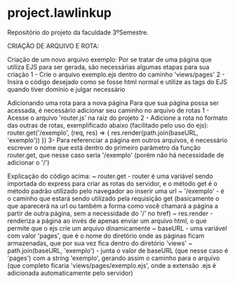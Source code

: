 # project.lawlinkup
Repositório do projeto da faculdade 3ºSemestre. 

CRIAÇÃO DE ARQUIVO E ROTA:

Criação de um novo arquivo exemplo:
Por se tratar de uma página que utiliza EJS para ser gerada, são necessárias algumas etapas para sua criação
1 - Crie o arquivo exemplo.ejs dentro do caminho 'views/pages'
2 - Insira o código desejado como se fosse html normal e utilize as tags do EJS quando tiver domínio e julgar necessário

Adicionando uma rota para a nova página
Para que sua página possa ser acessada, é necessário adicionar seu caminho no arquivo de rotas
1 - Acesse o arquivo 'router.js' na raiz do projeto
2 - Adicione a rota no formato das outras de rotas, exemplificado abaixo (facilitado pelo uso do ejs):
router.get('/exemplo', (req, res) => {
    res.render(path.join(baseURL, 'exemplo'))
})
3- Para referenciar a página em outros arquivos, é necessário escrever o nome que está dentro do primeiro parâmetro da função router.get, que nesse caso seria '/exemplo' (porém não há necessidade de adicionar o '/')

Explicação do código acima:
~ router.get - router é uma variável sendo importada do express para criar as rotas do servidor, e o método get é o método padrão utilizado pelo navegador ao inserir uma url
~ '/exemplo' - é o caminho que estará sendo utilizado pela requisição get (basicamente o que aparecerá na url ou também a forma como você chamará a página a partir de outra página, sem a necessidade do '/' no href)
~ res.render - renderiza a página ao invés de apenas enviar um arquivo html, o que permite que o ejs crie um arquivo dinamicamente
~ baseURL - uma variável com valor 'pages', que é o nome do diretório onde as páginas ficam armazenadas, que por sua vez fica dentro do diretório 'views'
~ path.join(baseURL, 'exemplo') - junta o valor de baseURL (que nesse caso é 'pages') com a string 'exemplo', gerando assim o caminho para o arquivo (que completo ficaria 'views/pages/exemplo.ejs', onde a extensão .ejs é adicionada automaticamente pelo servidor)